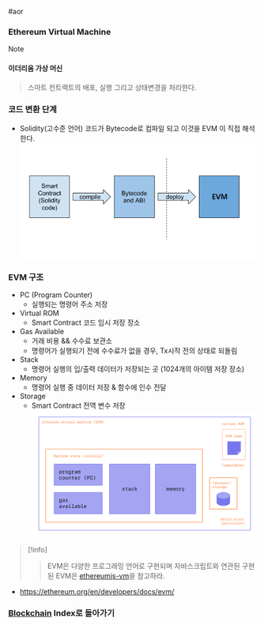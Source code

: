 #aor 
### Ethereum Virtual Machine
>[!note]
>#### 이더리움 가상 머신
>
>>스마트 컨트랙트의 배포, 실행 그리고 상태변경을 처리한다.

### 코드 변환 단계
- Solidity(고수준 언어) 코드가 Bytecode로 컴파일 되고 이것을 EVM 이 직접 해석한다.
![](../../../Stuff/Image/AOR/Blockchain/Pasted%20image%2020231207151353.png)

### EVM 구조
- PC (Program Counter)
	- 실행되는 명령어 주소 저장
- Virtual ROM
	- Smart Contract 코드 임시 저장 장소
- Gas Available
	- 거래 비용 && 수수료 보관소
	- 명령어가 실행되기 전에 수수료가 없을 경우, Tx시작 전의 상태로 되돌림 
- Stack
	- 명령어 실행의 입/출력 데이터가 저장되는 곳 (1024개의 아이템 저장 장소)
- Memory
	- 명령어 실행 중 데이터 저장 & 함수에 인수 전달
- Storage
	- Smart Contract 전역 변수 저장
![](../../../Pasted%20image%2020231207151610.png)
>[!info]
>>EVM은 다양한 프로그래밍 언어로 구현되며 자바스크립트와 연관된 구현된 EVM은 [ethereumjs-vm](https://github.com/ethereumjs/ethereumjs-monorepo)을 참고하라.


- https://ethereum.org/en/developers/docs/evm/
### [Blockchain](../../Dev-Index/Blockchain.md) Index로 돌아가기